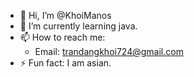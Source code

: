 - 👋 Hi, I’m @KhoiManos
- 🌱 I’m currently learning java.
- 📫 How to reach me:
  - Email: trandangkhoi724@gmail.com
- ⚡ Fun fact: I am asian.

<!---
KhoiManos/KhoiManos is a ✨ special ✨ repository because its `README.md` (this file) appears on your GitHub profile.
You can click the Preview link to take a look at your changes.
--->
